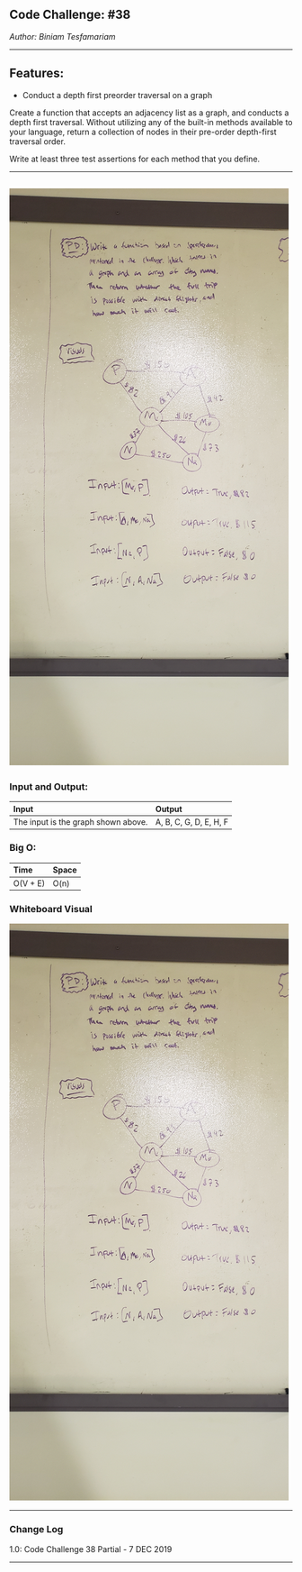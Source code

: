 ## Code Challenge: #38    
*Author: Biniam Tesfamariam*

---


## Features:  
- Conduct a depth first preorder traversal on a graph


Create a function that accepts an adjacency list as a graph, and conducts a depth first traversal. Without utilizing any of the built-in methods available to your language, return a collection of nodes in their pre-order depth-first traversal order.  

Write at least three test assertions for each method that you define.  


---
![Image 1](https://github.com/biniamsea2/data-structures-and-algorithms-401/blob/master/DSA/edges/20191205_162204.jpg)
---

### Input and Output:  
| Input |  Output |
| :----------- | :----------- |
The input is the graph shown above. | A, B, C, G, D, E, H, F | 




### Big O:  
| Time |  Space |
| :----------- | :----------- |
 O(V + E) | O(n) | 


### Whiteboard Visual
![Image 1](https://github.com/biniamsea2/data-structures-and-algorithms-401/blob/master/DSA/edges/20191205_162204.jpg)

---

### Change Log
 
1.0: Code Challenge 38 Partial - 7 DEC 2019  


---
